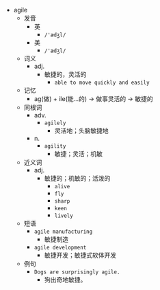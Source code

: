 - agile
  - 发音
    - 英
      - `/'ædʒl/`
    - 美
      - `/'ædʒl/`
  - 词义
    - adj.
      - 敏捷的，灵活的
        - `able to move quickly and easily`
  - 记忆
    - ag(做) + ile(能…的) → 做事灵活的 → 敏捷的
  - 同根词
    - adv.
      - `agilely`
        - 灵活地；头脑敏捷地
    - n.
      - `agility`
        - 敏捷；灵活；机敏
  - 近义词
    - adj.
      - 敏捷的；机敏的；活泼的
        - `alive`
        - `fly`
        - `sharp`
        - `keen`
        - `lively`
  - 短语
    - `agile manufacturing`
      - 敏捷制造 
    - `agile development`
      - 敏捷开发；敏捷式软体开发 
  - 例句
    - `Dogs are surprisingly agile.`
      - 狗出奇地敏捷。


